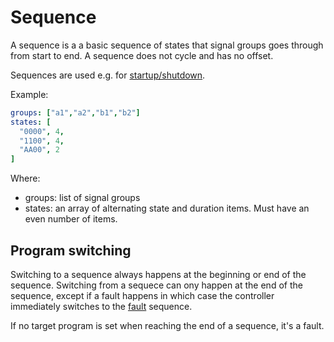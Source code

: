 # Sequence
A sequence is a a basic sequence of states that signal groups goes through from start to end. A sequence does not cycle and has no offset.

Sequences are used e.g. for [startup/shutdown](startup_shutdown.md).

Example:
```yaml
groups: ["a1","a2","b1","b2"]
states: [
  "0000", 4, 
  "1100", 4,
  "AA00", 2
]
```

Where:
- groups: list of signal groups
- states: an array of alternating state and duration items. Must have an even number of items.

## Program switching
Switching to a sequence always happens at the beginning or end of the sequence.
Switching from a sequece can ony happen at the end of the sequence, except if a fault happens in which case the controller immediately switches to the [fault](fault.md) sequence.

If no target program is set when reaching the end of a sequence, it's a fault. 

